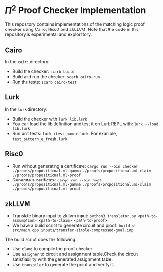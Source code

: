 $\Pi^2$ Proof Checker Implementation
====================================

This repository contains implementations of the matching logic proof checker
using Cairo, Risc0 and zkLLVM. Note that the code in this repository is
experimental and exploratory.

Cairo
-----

In the `cairo` directory:

-   Build the checker: `scarb build`
-   Build and run the checker: `scarb cairo-run`
-   Run the tests: `scarb cairo-test`

Lurk
-----

In the `lurk` directory:

- Build the checker with `lurk lib.lurk`
- You can load the lib definition and test it on Lurk REPL with: `lurk --load lib.lurk`
- Run unit tests: `lurk <test_name>.lurk`. For example, `test_pattern_e_fresh.lurk`

Risc0
-----

-   Run without generating a certificate:
    `cargo run --bin checker ./proofs/propositional.ml-gamma ./proofs/propositional.ml-claim ./proofs/propositional.ml-proof`
-   Generate a cerificate:
    `cargo run --bin host ./proofs/propositional.ml-gamma ./proofs/propositional.ml-claim ./proofs/propositional.ml-proof`

zkLLVM
------

-   Translate binary input to zkllvm input:
    `python3 translator.py <path-to-assumption> <path-to-claim> <path-to-proof>`
-   We have a build script to generate circuit and proof:
    `build.sh src/main.cpp inputs/transfer-simple-compressed-goal.inp`

The build script does the following:

-   Use `clang` to compile the proof checker
-   Use `assigner` to circuit and assignment table.Check the circuit
    satisfiability with the generated assignment table.
-   Use `transpiler` to generate the proof and verify it.
